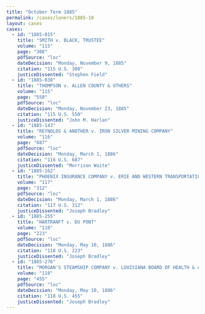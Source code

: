 ```yaml
---
title: "October Term 1885"
permalink: /cases/loners/1885-10
layout: cases
cases:
  - id: "1885-015"
    title: "SMITH v. BLACK, TRUSTEE"
    volume: "115"
    page: "308"
    pdfSource: "loc"
    dateDecision: "Monday, November 9, 1885"
    citation: "115 U.S. 308"
    justiceDissented: "Stephen Field"
  - id: "1885-038"
    title: "THOMPSON v. ALLEN COUNTY & OTHERS"
    volume: "115"
    page: "550"
    pdfSource: "loc"
    dateDecision: "Monday, November 23, 1885"
    citation: "115 U.S. 550"
    justiceDissented: "John M. Harlan"
  - id: "1885-143"
    title: "REYNOLDS & ANOTHER v. IRON SILVER MINING COMPANY"
    volume: "116"
    page: "687"
    pdfSource: "loc"
    dateDecision: "Monday, March 1, 1886"
    citation: "116 U.S. 687"
    justiceDissented: "Morrison Waite"
  - id: "1885-162"
    title: "PHOENIX INSURANCE COMPANY v. ERIE AND WESTERN TRANSPORTATION COMPANY"
    volume: "117"
    page: "312"
    pdfSource: "loc"
    dateDecision: "Monday, March 1, 1886"
    citation: "117 U.S. 312"
    justiceDissented: "Joseph Bradley"
  - id: "1885-255"
    title: "HARTRANFT v. DU PONT"
    volume: "118"
    page: "223"
    pdfSource: "loc"
    dateDecision: "Monday, May 10, 1886"
    citation: "118 U.S. 223"
    justiceDissented: "Joseph Bradley"
  - id: "1885-276"
    title: "MORGAN'S STEAMSHIP COMPANY v. LOUISIANA BOARD OF HEALTH & ANOTHER"
    volume: "118"
    page: "455"
    pdfSource: "loc"
    dateDecision: "Monday, May 10, 1886"
    citation: "118 U.S. 455"
    justiceDissented: "Joseph Bradley"
---
```

